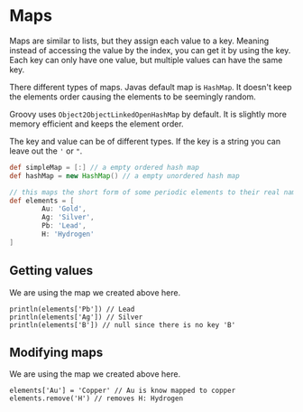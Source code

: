 
# Maps

Maps are similar to lists, but they assign each value to a key.
Meaning instead of accessing the value by the index, you can get it by using the key.
Each key can only have one value, but multiple values can have the same key.

There different types of maps. Javas default map is `HashMap`.
It doesn't keep the elements order causing the elements to be seemingly random.

Groovy uses `Object2ObjectLinkedOpenHashMap` by default. It is slightly more memory efficient and keeps the element order.

The key and value can be of different types. If the key is a string you can leave out the `'` or `"`.

```groovy
def simpleMap = [:] // a empty ordered hash map
def hashMap = new HashMap() // a empty unordered hash map

// this maps the short form of some periodic elements to their real name
def elements = [
        Au: 'Gold',
        Ag: 'Silver',
        Pb: 'Lead',
        H: 'Hydrogen'
]
```

## Getting values

We are using the map we created above here.

```groovy:no-line-numbers
println(elements['Pb']) // Lead
println(elements['Ag']) // Silver
println(elements['B']) // null since there is no key 'B'
```

## Modifying maps

We are using the map we created above here.

```groovy:no-line-numbers
elements['Au'] = 'Copper' // Au is know mapped to copper
elements.remove('H') // removes H: Hydrogen
```
